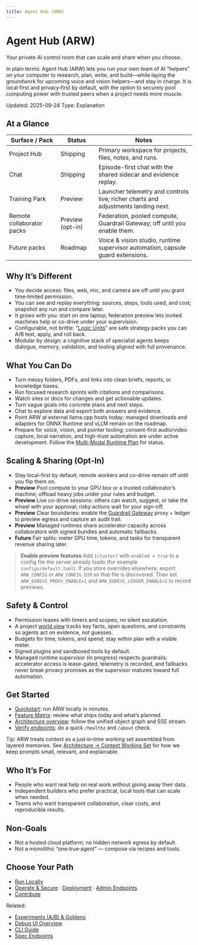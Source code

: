 ```yaml
---
title: Agent Hub (ARW)
---
```


# Agent Hub (ARW)

Your private AI control room that can scale and share when you choose.

In plain terms: Agent Hub (ARW) lets you run your own team of AI “helpers” on your computer to research, plan, write, and build—while laying the groundwork for upcoming voice and vision helpers—and stay in charge. It is local‑first and privacy‑first by default, with the option to securely pool computing power with trusted peers when a project needs more muscle.

Updated: 2025-09-24
Type: Explanation

## At a Glance

| Surface / Pack | Status | Notes |
| --- | --- | --- |
| Project Hub | Shipping | Primary workspace for projects, files, notes, and runs. |
| Chat | Shipping | Episode-first chat with the shared sidecar and evidence replay. |
| Training Park | Preview | Launcher telemetry and controls live; richer charts and adjustments landing next. |
| Remote collaborator packs | Preview (opt-in) | Federation, pooled compute, Guardrail Gateway; off until you enable them. |
| Future packs | Roadmap | Voice & vision studio, runtime supervisor automation, capsule guard extensions. |

## Why It’s Different
- You decide access: files, web, mic, and camera are off until you grant time‑limited permission.
- You can see and replay everything: sources, steps, tools used, and cost; snapshot any run and compare later.
- It grows with you: start on one laptop; federation preview lets invited machines help or co-drive under your supervision.
- Configurable, not brittle: “[Logic Units](architecture/logic_units.md)” are safe strategy packs you can A/B test, apply, and roll back.
- Modular by design: a cognitive stack of specialist agents keeps dialogue, memory, validation, and tooling aligned with full provenance.

## What You Can Do
- Turn messy folders, PDFs, and links into clean briefs, reports, or knowledge bases.
- Run focused research sprints with citations and comparisons.
- Watch sites or docs for changes and get actionable updates.
- Turn vague goals into concrete plans and next steps.
- Chat to explore data and export both answers and evidence.
- Point ARW at external llama.cpp hosts today; managed downloads and adapters for ONNX Runtime and vLLM remain on the roadmap.
- Prepare for voice, vision, and pointer tooling: consent-first audio/video capture, local narration, and high-trust automation are under active development. Follow the [Multi-Modal Runtime Plan](architecture/multimodal_runtime_plan.md) for status.

## Scaling & Sharing (Opt‑In)
- Stay local-first by default; remote workers and co-drive remain off until you flip them on.
- **Preview** Pool compute to your GPU box or a trusted collaborator’s machine; offload heavy jobs under your rules and budget.
- **Preview** Live co-drive sessions: others can watch, suggest, or take the wheel with your approval; risky actions wait for your sign-off.
- **Preview** Clear boundaries: enable the [Guardrail Gateway](architecture/egress_firewall.md) proxy + ledger to preview egress and capture an audit trail.
- **Preview** Managed runtimes share accelerator capacity across collaborators with signed bundles and automatic fallbacks.
- **Future** Fair splits: meter GPU time, tokens, and tasks for transparent revenue sharing later.

> **Enable preview features** Add `[cluster]` with `enabled = true` to a config file the server already loads (for example `configs/default.toml`). If you store overrides elsewhere, export `ARW_CONFIG` or `ARW_CONFIG_DIR` so that file is discovered. Then set `ARW_EGRESS_PROXY_ENABLE=1` and `ARW_EGRESS_LEDGER_ENABLE=1` to record previews.

## Safety & Control
- Permission leases with timers and scopes; no silent escalation.
- A project [world view](architecture/object_graph.md) tracks key facts, open questions, and constraints so agents act on evidence, not guesses.
- Budgets for time, tokens, and spend; stay within plan with a visible meter.
- Signed plugins and sandboxed tools by default.
- Managed runtime supervisor (in progress) respects guardrails: accelerator access is lease-gated, telemetry is recorded, and fallbacks never break privacy promises as the supervisor matures toward full automation.

## Get Started
- [Quickstart](guide/quickstart.md): run ARW locally in minutes.
- [Feature Matrix](reference/feature_matrix.md): review what ships today and what’s planned.
- [Architecture overview](architecture/object_graph.md): follow the unified object graph and SSE stream.
- [Verify endpoints](guide/quickstart.md#verify-the-server): do a quick `/healthz` and `/about` check.

Tip: ARW treats context as a just‑in‑time working set assembled from layered memories. See [Architecture → Context Working Set](architecture/context_working_set.md) for how we keep prompts small, relevant, and explainable.

## Who It’s For
- People who want real help on real work without giving away their data.
- Independent builders who prefer practical, local tools that can scale when needed.
- Teams who want transparent collaboration, clear costs, and reproducible results.

## Non‑Goals
- Not a hosted cloud platform; no hidden network egress by default.
- Not a monolithic “one‑true‑agent” — compose via recipes and tools.

## Choose Your Path
- [Run Locally](guide/quickstart.md)
- [Operate & Secure](guide/security_hardening.md) · [Deployment](guide/deployment.md) · [Admin Endpoints](guide/admin_endpoints.md)
- [Contribute](developer/index.md)

Related:
- [Experiments (A/B) & Goldens](guide/experiments_ab.md)
- [Debug UI Overview](guide/debug_ui.md)
- [CLI Guide](guide/cli.md)
- [Spec Endpoints](reference/specs.md)
